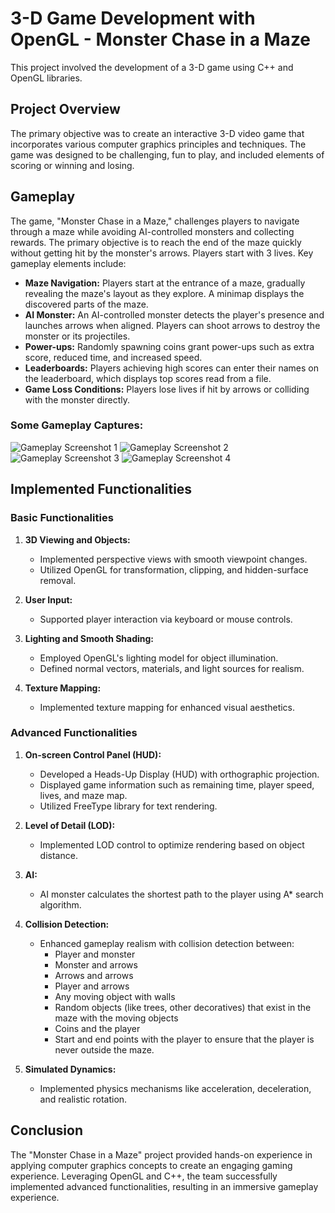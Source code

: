 # 3-D Game Development with OpenGL - Monster Chase in a Maze

This project involved the development of a 3-D game using C++ and OpenGL libraries.

## Project Overview
The primary objective was to create an interactive 3-D video game that incorporates various computer graphics principles and techniques. The game was designed to be challenging, fun to play, and included elements of scoring or winning and losing.

## Gameplay
The game, "Monster Chase in a Maze," challenges players to navigate through a maze while avoiding AI-controlled monsters and collecting rewards. The primary objective is to reach the end of the maze quickly without getting hit by the monster's arrows. Players start with 3 lives. Key gameplay elements include:

- **Maze Navigation:** Players start at the entrance of a maze, gradually revealing the maze's layout as they explore. A minimap displays the discovered parts of the maze.
- **AI Monster:** An AI-controlled monster detects the player's presence and launches arrows when aligned. Players can shoot arrows to destroy the monster or its projectiles.
- **Power-ups:** Randomly spawning coins grant power-ups such as extra score, reduced time, and increased speed.
- **Leaderboards:** Players achieving high scores can enter their names on the leaderboard, which displays top scores read from a file.
- **Game Loss Conditions:** Players lose lives if hit by arrows or colliding with the monster directly.

### Some Gameplay Captures:
![Gameplay Screenshot 1](https://github.com/ukcx/opengl_game_maze/assets/80484731/a0241cc8-8a17-48b0-9a16-7a14489ddc13)
![Gameplay Screenshot 2](https://github.com/ukcx/opengl_game_maze/assets/80484731/d52193e1-98a1-4eff-90cb-c56bf589d29f)
![Gameplay Screenshot 3](https://github.com/ukcx/opengl_game_maze/assets/80484731/6eb31f1a-9036-493f-a840-0cb824c903e7)
![Gameplay Screenshot 4](https://github.com/ukcx/opengl_game_maze/assets/80484731/3ec63711-7703-4e5e-9869-48503f938091)

## Implemented Functionalities

### Basic Functionalities
1. **3D Viewing and Objects:**
   - Implemented perspective views with smooth viewpoint changes.
   - Utilized OpenGL for transformation, clipping, and hidden-surface removal.

2. **User Input:**
   - Supported player interaction via keyboard or mouse controls.

3. **Lighting and Smooth Shading:**
   - Employed OpenGL's lighting model for object illumination.
   - Defined normal vectors, materials, and light sources for realism.

4. **Texture Mapping:**
   - Implemented texture mapping for enhanced visual aesthetics.

### Advanced Functionalities
1. **On-screen Control Panel (HUD):**
   - Developed a Heads-Up Display (HUD) with orthographic projection.
   - Displayed game information such as remaining time, player speed, lives, and maze map.
   - Utilized FreeType library for text rendering.

2. **Level of Detail (LOD):**
   - Implemented LOD control to optimize rendering based on object distance.

3. **AI:**
   - AI monster calculates the shortest path to the player using A* search algorithm.
   
4. **Collision Detection:**
   - Enhanced gameplay realism with collision detection between:
     - Player and monster
     - Monster and arrows
     - Arrows and arrows
     - Player and arrows
     - Any moving object with walls
     - Random objects (like trees, other decoratives) that exist in the maze with the moving objects
     - Coins and the player
     - Start and end points with the player to ensure that the player is never outside the maze.
   
5. **Simulated Dynamics:**
   - Implemented physics mechanisms like acceleration, deceleration, and realistic rotation.

## Conclusion
The "Monster Chase in a Maze" project provided hands-on experience in applying computer graphics concepts to create an engaging gaming experience. Leveraging OpenGL and C++, the team successfully implemented advanced functionalities, resulting in an immersive gameplay experience.
